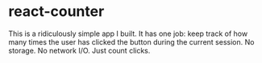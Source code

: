 # react-counter
This is a ridiculously simple app I built. It has one job: keep track of how many times the user has clicked the button during the current session. No storage. No network I/O. Just count clicks.
